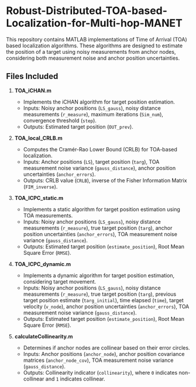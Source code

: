 # Robust-Distributed-TOA-based-Localization-for-Multi-hop-MANET
This repository contains MATLAB implementations of Time of Arrival (TOA) based localization algorithms. These algorithms are designed to estimate the position of a target using noisy measurements from anchor nodes, considering both measurement noise and anchor position uncertainties.

## Files Included

1. **TOA_iCHAN.m**
   - Implements the iCHAN algorithm for target position estimation.
   - Inputs: Noisy anchor positions (`LS_gauss`), noisy distance measurements (`r_measure`), maximum iterations (`Sim_num`), convergence threshold (`step`).
   - Outputs: Estimated target position (`OUT_prev`).

2. **TOA_local_CRLB.m**
   - Computes the Cramér-Rao Lower Bound (CRLB) for TOA-based localization.
   - Inputs: Anchor positions (`LS`), target position (`targ`), TOA measurement noise variance (`gauss_distance`), anchor position uncertainties (`anchor_errors`).
   - Outputs: CRLB value (`CRLB`), inverse of the Fisher Information Matrix (`FIM_inverse`).

3. **TOA_ICPC_static.m**
   - Implements a static algorithm for target position estimation using TOA measurements.
   - Inputs: Noisy anchor positions (`LS_gauss`), noisy distance measurements (`r_measure`), true target position (`targ`), anchor position uncertainties (`anchor_errors`), TOA measurement noise variance (`gauss_distance`).
   - Outputs: Estimated target position (`estimate_position`), Root Mean Square Error (`RMSE`).

4. **TOA_ICPC_dynamic.m**
   - Implements a dynamic algorithm for target position estimation, considering target movement.
   - Inputs: Noisy anchor positions (`LS_gauss`), noisy distance measurements (`r_measure`), true target position (`targ`), previous target position estimate (`targ_initial`), time elapsed (`time`), target velocity (`v_node`), anchor position uncertainties (`anchor_errors`), TOA measurement noise variance (`gauss_distance`).
   - Outputs: Estimated target position (`estimate_position`), Root Mean Square Error (`RMSE`).

5. **calculateCollinearity.m**
   - Determines if anchor nodes are collinear based on their error circles.
   - Inputs: Anchor positions (`anchor_node`), anchor position covariance matrices (`anchor_node_cov`), TOA measurement noise variance (`gauss_distance`).
   - Outputs: Collinearity indicator (`collinearity`), where `0` indicates non-collinear and `1` indicates collinear.

